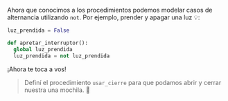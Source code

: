 Ahora que conocimos a los procedimientos podemos modelar casos de alternancia utilizando `not`. Por ejemplo, prender y apagar una luz :bulb::

```python
luz_prendida = False

def apretar_interruptor():
  global luz_prendida
  luz_prendida = not luz_prendida
```

¡Ahora te toca a vos!

> Definí el procedimiento `usar_cierre` para que podamos abrir y cerrar nuestra una mochila. :school_satchel: